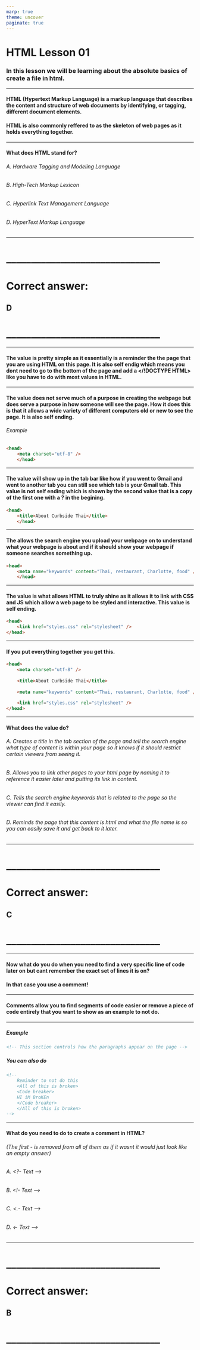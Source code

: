 ```yaml
---
marp: true
theme: uncover
paginate: true
---
```

# **HTML Lesson 01**
### In this lesson we will be learning about the absolute basics of create a file in html.
---
#### HTML (Hypertext Markup Language) is a markup language that describes the content and structure of web documents by identifying, or tagging, different document elements.
#### HTML is also commonly reffered to as the skeleton of web pages as it holds everything together.
---
#### What does HTML stand for?
###### A. Hardware Tagging and Modeling Language
###### B. High-Tech Markup Lexicon
###### C. Hyperlink Text Management Language
###### D. HyperText Markup Language
---
# _______________________________
# Correct answer:
## D
# _______________________________
---
#### The <!DOCTYPE HTML> value is pretty simple as it essentially is a reminder the the page that you are using HTML on this page. It is also self endig which means you dont need to go to the bottom of the page and add a </!DOCTYPE HTML> like you have to do with most values in HTML.
<!DOCTYPE html>
---
#### The <meta charset="utf-8">  value does not serve much of a purpose in creating the webpage but does serve a purpose in how someone will see the page. How it does this is that it allows a wide variety of different computers old or new to see the page. It  is also self ending.
###### Example
```html
<head>
    <meta charset="utf-8" />
    </head>
``````
---
#### The <title> </title> value will show up in the tab bar like how if you went to Gmail and went to another tab you can still see which tab is your Gmail tab. This value is not self ending which is shown by the second value that is a copy of the first one with a ? in the begining.
```html
<head>
    <title>About Curbside Thai</title>
    </head>
```
---
#### The <meta name="keywords" content=""> allows the search engine you upload your webpage on to understand what your webpage is about and if it should show your webpage if someone searches something up.
```html
<head>
    <meta name="keywords" content="Thai, restaurant, Charlotte, food" />
    </head>
```
---
#### The <link href="" rel="" /> value is what allows HTML to truly shine as it allows it to link with CSS and JS which allow a web page to be styled and interactive. This value is self ending.
```html
<head>
    <link href="styles.css" rel="stylesheet" />
</head>
```
---
#### If you put everything together you get this.
```html
<head>
    <meta charset="utf-8" />
    
    <title>About Curbside Thai</title>
    
    <meta name="keywords" content="Thai, restaurant, Charlotte, food" />
    
    <link href="styles.css" rel="stylesheet" />
</head>
```
---
#### What does the <meta name="" content="" /> value do?
###### A. Creates a title in the tab section of the page and tell the search engine what type of content is within your page so it knows if it should restrict certain viewers from seeing it.
###### B. Allows you to link other pages to your html page by naming it to reference it easier later and putting its link in content.
###### C. Tells the search engine keywords that is related to the page so the viewer can find it easily.
###### D. Reminds the page that this content is html and what the file name is so you can easily save it and get back to it later.
---
# _______________________________
# Correct answer:
## C
# _______________________________
---
#### Now what do you do when you need to find a very specific line of code later on but cant remember the exact set of lines it is on?
#### In that case you use a comment!
---
#### Comments allow you to find segments of code easier or remove a piece of code entirely that you want to show as an example to not do.
---
##### Example
```html
<!-- This section controls how the paragraphs appear on the page -->
```
##### You can also do
```html
<!-- 
    Reminder to not do this
    <All of this is broken>
    <Code breaker>
    HI iM BroKEn
    </Code breaker>
    </All of this is broken>
-->
```
---
#### What do you need to do to create a comment in HTML? 
###### (The first - is removed from all of them as if it wasnt it would just look like an empty answer)
###### A. <?- Text -->
###### B. <!- Text -->
###### C. <.- Text -->
###### D. <- Text -->
---
# _______________________________
# Correct answer:
## B
# _______________________________